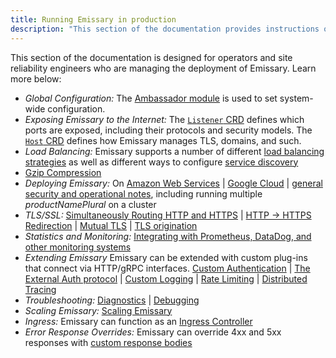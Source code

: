 ```yaml
---
title: Running Emissary in production
description: "This section of the documentation provides instructions on running Emissary in a production environment"
---
```


This section of the documentation is designed for operators and site reliability engineers who are managing the deployment of Emissary. Learn more below:

* *Global Configuration:* The [Ambassador module](ambassador) is used to set system-wide configuration.
* *Exposing Emissary to the Internet:* The [`Listener` CRD](listener) defines which ports are exposed, including their protocols and security models. The [`Host` CRD](host-crd) defines how Emissary manages TLS, domains, and such.
* *Load Balancing:* Emissary supports a number of different [load balancing strategies](load-balancer) as well as different ways to configure [service discovery](resolvers)
* [Gzip Compression](gzip)
* *Deploying Emissary:* On [Amazon Web Services](ambassador-with-aws) | [Google Cloud](ambassador-with-gke) | [general security and operational notes](running), including running multiple $productNamePlural$ on a cluster
* *TLS/SSL:* [Simultaneously Routing HTTP and HTTPS](tls/cleartext-redirection#cleartext-routing) | [HTTP -> HTTPS Redirection](tls/cleartext-redirection#http-https-redirection) | [Mutual TLS](tls/mtls) | [TLS origination](tls/origination)
* *Statistics and Monitoring:* [Integrating with Prometheus, DataDog, and other monitoring systems](statistics)
* *Extending Emissary* Emissary can be extended with custom plug-ins that connect via HTTP/gRPC interfaces. [Custom Authentication](services/auth-service) | [The External Auth protocol](services/ext-authz) | [Custom Logging](services/log-service) | [Rate Limiting](services/rate-limit-service) | [Distributed Tracing](services/tracing-service)
* *Troubleshooting:* [Diagnostics](diagnostics) | [Debugging](debugging)
* *Scaling Emissary:* [Scaling Emissary](scaling)
* *Ingress:* Emissary can function as an [Ingress Controller](ingress-controller)
* *Error Response Overrides:* Emissary can override 4xx and 5xx responses with [custom response bodies](custom-error-responses)
